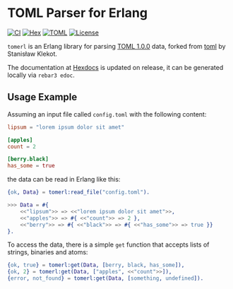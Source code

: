 TOML Parser for Erlang
======================

[![CI](https://github.com/filmor/tomerl/workflows/CI/badge.svg)](https://github.com/filmor/tomerl/actions)
[![Hex](https://img.shields.io/hexpm/v/tomerl)](https://hex.pm/packages/tomerl)
[![TOML](https://img.shields.io/badge/TOML-1.0.0-blue)](https://toml.io/en/v1.0.0)
[![License](https://img.shields.io/hexpm/l/tomerl)](./LICENSE.md)

`tomerl` is an Erlang library for parsing
[TOML 1.0.0](https://toml.io/en/v1.0.0) data, forked from [toml](https://github.com/dozzie/toml)
by Stanisław Klekot.

The documentation at [Hexdocs](https://hexdocs.pm/tomerl) is updated on release, it can be generated locally via `rebar3 edoc`.

Usage Example
-------------

Assuming an input file called `config.toml` with the following content:

```toml
lipsum = "lorem ipsum dolor sit amet"

[apples]
count = 2

[berry.black]
has_some = true
```

the data can be read in Erlang like this:

```erlang
{ok, Data} = tomerl:read_file("config.toml").

>>> Data = #{
    <<"lipsum">> => <<"lorem ipsum dolor sit amet">>,
    <<"apples">> => #{ <<"count">> => 2 },
    <<"berry">> => #{ <<"black">> => #{ <<"has_some">> => true }}
}.
```

To access the data, there is a simple `get` function that accepts lists of strings, binaries and atoms:

```erlang
{ok, true} = tomerl:get(Data, [berry, black, has_some]),
{ok, 2} = tomerl:get(Data, ["apples", <<"count">>]),
{error, not_found} = tomerl:get(Data, [something, undefined]).
```
